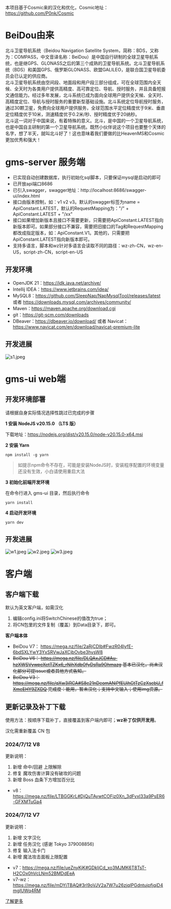 本项目基于Cosmic来的汉化和优化，Cosmic地址：https://github.com/P0nk/Cosmic   

# BeiDou由来
北斗卫星导航系统（Beidou Navigation Satellite System，简称：BDS，又称为：COMPASS，中文音译名称：BeiDou）是中国自行研制的全球卫星导航系统，也是继GPS、GLONASS之后的第三个成熟的卫星导航系统。北斗卫星导航系统（BDS）和美国GPS、俄罗斯GLONASS、欧盟GALILEO，是联合国卫星导航委员会已认定的供应商。  
北斗卫星导航系统由空间段、地面段和用户段三部分组成，可在全球范围内全天候、全天时为各类用户提供高精度、高可靠定位、导航、授时服务，并且具备短报文通信能力。经过多年发展，北斗系统已成为面向全球用户提供全天候、全天时、高精度定位、导航与授时服务的重要新型基础设施。北斗系统定位导航授时服务，通过30颗卫星，免费向全球用户提供服务，全球范围水平定位精度优于9米、垂直定位精度优于10米，测速精度优于0.2米/秒、授时精度优于20纳秒。  
北斗这一词对于中国来说，有着特殊的意义。北斗，是中国的一个卫星导航系统，也是中国自主研制的第一个卫星导航系统。既然小伙伴说这个项目也要整个天体的名字，想了半天，就叫北斗好了！这也意味着我们要做的比HeavenMS和Cosmic更加优秀和强大！  

# gms-server 服务端
- 已实现自动创建数据库，执行初始化sql脚本，只要保证mysql是启动的即可  
- 已开放api端口8686
- 已引入swagger，swagger地址：http://localhost:8686/swagger-ui/index.html
- 接口由版本控制，如：v1 v2 v3。默认的swagger标签为name = ApiConstant.LATEST，默认的RequestMapping为："/" + ApiConstant.LATEST + "/xx"
- 接口如果增加新版本且接口不需要更新，只需要把ApiConstant.LATEST指向新版本即可。如果部分接口不兼容，需要把旧接口的Tag和RequestMapping都改成指定版本，如：ApiConstant.V1。其他的，只需要把ApiConstant.LATEST指向新版本即可。
- 支持多语言，脚本和wz针对多语言会读取不同的路径：wz-zh-CN，wz-en-US，script-zh-CN，script-en-US

## 开发环境
- OpenJDK 21：https://jdk.java.net/archive/
- Intellij IDEA：https://www.jetbrains.com/idea/
- MySQL8：https://github.com/SleepNap/NapMysqlTool/releases/latest 或者 https://downloads.mysql.com/archives/community/
- Maven：https://maven.apache.org/download.cgi
- git：https://git-scm.com/downloads
- DBeaver：https://dbeaver.io/download/ 或者 Navicat：https://www.navicat.com/en/download/navicat-premium-lite

## 开发进展
![s1.jpeg](mdimg/s1.jpeg)

# gms-ui web端

## 开发环境部署

请根据自身实际情况选择性跳过已完成的步骤

**1 安装 NodeJS v20.15.0 （LTS 版）**

下载地址：https://nodejs.org/dist/v20.15.0/node-v20.15.0-x64.msi

**2 安装 Yarn**

```shell
npm install -g yarn
```

> 如提示npm命令不存在，可能是安装NodeJS时，安装程序配置的环境变量还没有生效，小白请使用重启大法

**3 初始化前端开发环境**

在命令行进入 gms-ui 目录，然后执行命令

```shell
yarn install
```

**4 启动开发环境**

```shell
yarn dev
```

## 开发进展
![w1.jpeg](mdimg/w1.jpeg)
![w2.jpeg](mdimg/w2.jpeg)
![w3.jpeg](mdimg/w3.jpeg)

# 客户端
## 客户端下载
默认为英文客户端，如需汉化
1. 编辑config.ini将SwitchChinese的值改为true；
2. 将CN包里的文件复制（覆盖）到Data目录下，即可。

**客户端本体**
- BeiDou V7： https://mega.nz/file/2aRjCDIb#FwzR04lyfE-6bdSXLYwY3YxSRVwJaXCjbOvbe3hysW8
- ~~BeiDou V6： https://mega.nz/file/DLQAxJCD#Au-hzXWSVywpeXetTZKx6_rNihXdbOfyDsRa9Ohmazg
  基本已汉化，尚未汉化部分可提issue或者其他方式告知。~~
- ~~BeiDou V3： https://mega.nz/file/qXw3iRCA#S8e21nDeomANjPfEUjhGtTzCzXsebU_fXmeEHY9ZXDQ
  完成度：能用，暂未汉化；支持中文输入；使用img资源。~~

## 更新记录及补丁下载
使用方法：按顺序下载补丁，直接覆盖到客户端内即可；**wz补丁仅供开发用**。

汉化需重新覆盖 CN 包

### 2024/7/12 V8
更新说明：
1. 新增 命中/回避 上限解除
2. 修复 魔攻伤害计算没有破攻的问题
3. 新增 Boss 血条下方增加百分比
- v8：https://mega.nz/file/LTBGGKrL#DjQuTAywtCOFjz0Xn_3dFvxI33a9PsER6-GFXMTuGa4

### 2024/7/12 V7
更新说明：
1. 新增 文字汉化
2. 新增 任务汉化 (感谢 Tokyo 379008856)
3. 修复 输入法卡门
4. 新增 魔法攻击面板上限配置
- v7：https://mega.nz/file/ueZnyKjK#GDkljCd_xo3MJMK6T8TsT-H2COx0hVcLNm52BMDdEeA
- v7-wz：https://mega.nz/file/mDYjTBAQ#3rI9oVJV2a7W7u26zjqlPGdntujpfjqiD4mgIUWq4RM

[了解更多](CLIENT-UPDATE.md)